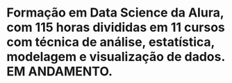 # Formação em Data Science da Alura, com 115 horas divididas em 11 cursos com técnica de análise, estatística, modelagem e visualização de dados. EM ANDAMENTO.
